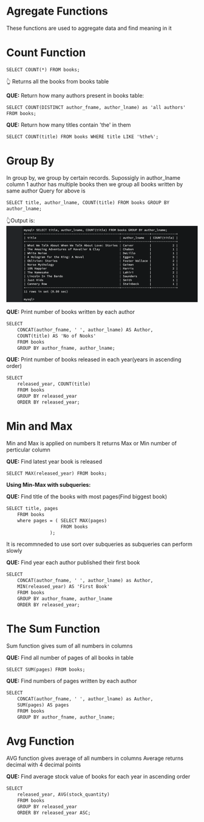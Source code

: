 # **Agregate Functions**

These functions are used to aggregate data and find meaning in it

# Count Function

```
SELECT COUNT(*) FROM books;
```

👆 Returns all the books from books table

**QUE:** Return how many authors present in books table:

```
SELECT COUNT(DISTINCT author_fname, author_lname) as 'all authors' FROM books;
```

**QUE:** Return how many titles contain 'the' in them

```
SELECT COUNT(title) FROM books WHERE title LIKE '%the%';
```

# Group By

In group by, we group by certain records.
Supossigly in author_lname column 1 author has multiple books then we group all books written by same author
Query for above is

```
SELECT title, author_lname, COUNT(title) FROM books GROUP BY author_lname;
```

👆Output is:
![output](./output1.png)

**QUE:** Print number of books written by each author

```
SELECT
    CONCAT(author_fname, ' ', author_lname) AS Author,
    COUNT(title) AS 'No of Nooks'
    FROM books
    GROUP BY author_fname, author_lname;
```

**QUE:** Print number of books released in each year(years in ascending order)

```
SELECT
    released_year, COUNT(title)
    FROM books
    GROUP BY released_year
    ORDER BY released_year;
```

# Min and Max

Min and Max is applied on numbers
It returns Max or Min number of perticular column

**QUE:** Find latest year book is released

```
SELECT MAX(released_year) FROM books;
```

**Using Min-Max with subqueries:**

**QUE:** Find title of the books with most pages(Find biggest book)

```
SELECT title, pages
    FROM books
    where pages = ( SELECT MAX(pages)
                    FROM books
                );
```

It is recommneded to use sort over subqueries as subqueries can perform slowly

**QUE:** Find year each author published their first book

```
SELECT
    CONCAT(author_fname, ' ', author_lname) as Author,
    MIN(released_year) AS 'First Book'
    FROM books
    GROUP BY author_fname, author_lname
    ORDER BY released_year;
```

# The Sum Function

Sum function gives sum of all numbers in columns

**QUE:** Find all number of pages of all books in table

```
SELECT SUM(pages) FROM books;
```

**QUE:** Find numbers of pages written by each author

```
SELECT
    CONCAT(author_fname, ' ', author_lname) as Author,
    SUM(pages) AS pages
    FROM books
    GROUP BY author_fname, author_lname;
```

# Avg Function

AVG function gives average of all numbers in columns
Average returns decimal with 4 decimal points

**QUE:** Find average stock value of books for each year in ascending order

```
SELECT
    released_year, AVG(stock_quantity)
    FROM books
    GROUP BY released_year
    ORDER BY released_year ASC;
```

